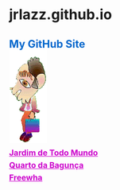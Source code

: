 # jrlazz.github.io
<h2 style="color:#06c;">My GitHub Site<br>
<img src="ag_baboy.gif"><br>
<a href="https://jrlazz.github.io/vivian/jtm.html" target="_blank" style="font-size:12pt;color:#c0c;">Jardim de Todo Mundo</a><br>
<a href="https://jrlazz.eu5.org/qdb/form02.php)" target="_blank" style="font-size:12pt;color:#c0c;">Quarto da Bagunça</a><br>
<a href="https://jrlazz.eu5.org/" target="_blank" style="font-size:12pt;color:#c0c;">Freewha</a>
